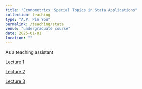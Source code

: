 ```yaml
---
title: "Econometrics：Special Topics in Stata Applications"
collection: teaching
type: "A.P. Pin You"
permalink: /teaching/stata
venue: "undergraduate course"
date: 2025-01-01
location: ""
---
```


As a teaching assistant

[Lecture 1]()

[Lecture 2]()

[Lecture 3]()
